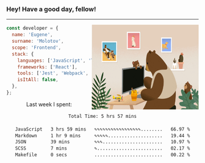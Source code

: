 ### Hey! Have a good day, fellow!
---
<img align='right' alt='GIF' vertical-align='center' src='./src/giphy.gif' width='280px' height='222px'/>

```javascript
const developer = {
  name: 'Eugene',
  surname: 'Molotov',
  scope: 'Frontend',
  stack: {
    languages: ['JavaScript', 'TypeScript'],
    frameworks: ['React'],
    tools: ['Jest', 'Webpack', 'Sass'],
    isItAll: false,
  },
};
```
<p align="center">
  Last week I spent:
</p>
<div align="center">
<!--START_SECTION:waka-->

```txt
Total Time: 5 hrs 57 mins

JavaScript   3 hrs 59 mins   ✎✎✎✎✎✎✎✎✎✎✎✎✎✎✎✎✎........   66.97 %
Markdown     1 hr 9 mins     ✎✎✎✎✎....................   19.44 %
JSON         39 mins         ✎✎✎......................   10.97 %
SCSS         7 mins          ✎........................   02.17 %
Makefile     0 secs          .........................   00.22 %
```

<!--END_SECTION:waka-->

